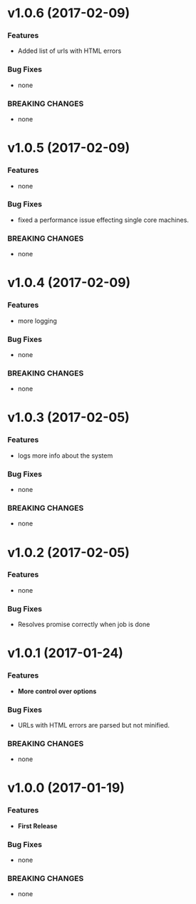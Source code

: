 #  v1.0.6 (2017-02-09)

### Features

* Added list of urls with HTML errors

### Bug Fixes

* none

### BREAKING CHANGES

* none



#  v1.0.5 (2017-02-09)

### Features

* none

### Bug Fixes

* fixed a performance issue effecting single core machines.

### BREAKING CHANGES

* none


#  v1.0.4 (2017-02-09)

### Features

* more logging

### Bug Fixes

* none

### BREAKING CHANGES

* none


#  v1.0.3 (2017-02-05)

### Features

* logs more info about the system

### Bug Fixes

* none

### BREAKING CHANGES

* none



#  v1.0.2 (2017-02-05)

### Features

* none

### Bug Fixes

* Resolves promise correctly when job is done


#  v1.0.1 (2017-01-24)

### Features

* **More control over options**

### Bug Fixes

* URLs with HTML errors are parsed but not minified. 

### BREAKING CHANGES

* none


#  v1.0.0 (2017-01-19)

### Features

* **First Release**

### Bug Fixes

* none

### BREAKING CHANGES

* none